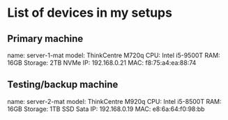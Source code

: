 # List of devices in my setups

## Primary machine

name: server-1-mat
model: ThinkCentre M720q
CPU: Intel i5-9500T
RAM: 16GB
Storage: 2TB NVMe
IP: 192.168.0.21
MAC: f8:75:a4:ea:88:74

## Testing/backup machine

name: server-2-mat
model: ThinkCentre M920q
CPU: Intel i5-8500T
RAM: 16GB
Storage: 1TB SSD Sata
IP: 192.168.0.19
MAC: e8:6a:64:f0:98:bb
